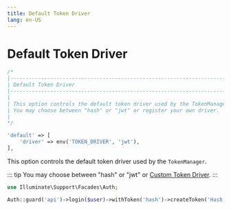 ```yaml
---
title: Default Token Driver
lang: en-US
---
```


# Default Token Driver

```php
/*
|--------------------------------------------------------------------------
| Default Token Driver
|--------------------------------------------------------------------------
|
| This option controls the default token driver used by the TokenManager.
| You may choose between "hash" or "jwt" or register your own driver.
|
*/

'default' => [
    'driver' => env('TOKEN_DRIVER', 'jwt'),
],
```

This option controls the default token driver used by the `TokenManager`.

::: tip
You may choose between "hash" or "jwt" or [Custom Token Driver](../guide/extend-driver).
:::

```php
use Illuminate\Support\Facades\Auth;

Auth::guard('api')->login($user)->withToken('hash')->createToken('Hash Token');
```
